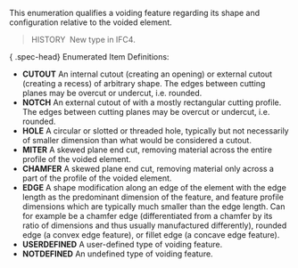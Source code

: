 This enumeration qualifies a voiding feature regarding its shape and configuration relative to the voided element.

> HISTORY&nbsp; New type in IFC4.

{ .spec-head}
Enumerated Item Definitions:

* **CUTOUT** An internal cutout (creating an opening) or external cutout (creating a recess) of arbitrary shape. The edges between cutting planes may be overcut or undercut, i.e. rounded.
* **NOTCH** An external cutout of with a mostly rectangular cutting profile. The edges between cutting planes may be overcut or undercut, i.e. rounded.
* **HOLE** A circular or slotted or threaded hole, typically but not necessarily of smaller dimension than what would be considered a cutout.
* **MITER** A skewed plane end cut, removing material across the entire profile of the voided element.
* **CHAMFER** A skewed plane end cut, removing material only across a part of the profile of the voided element.
* **EDGE** A shape modification along an edge of the element with the edge length as the predominant dimension of the feature, and feature profile dimensions which are typically much smaller than the edge length. Can for example be a chamfer edge (differentiated from a chamfer by its ratio of dimensions and thus usually manufactured differently), rounded edge (a convex edge feature), or fillet edge (a concave edge feature).
* **USERDEFINED** A user-defined type of voiding feature.
* **NOTDEFINED** An undefined type of voiding feature.